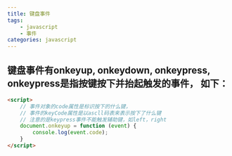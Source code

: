 ```yaml
---
title: 键盘事件
tags: 
    - javascript
    - 事件
categories: javascript
---
```


## 键盘事件有onkeyup, onkeydown, onkeypress, onkeypress是指按键按下并抬起触发的事件， 如下：
<!-- more -->

```html
<script>
	// 事件对象的code属性是标识按下的什么键， 
	// 事件的keyCode属性是以ascll码表来表示按下了什么键
	// 注意的是keypress事件不能触发辅助键，如left，right	
	document.onkeyup = function (event) {
		console.log(event.code);
	}
</script>
